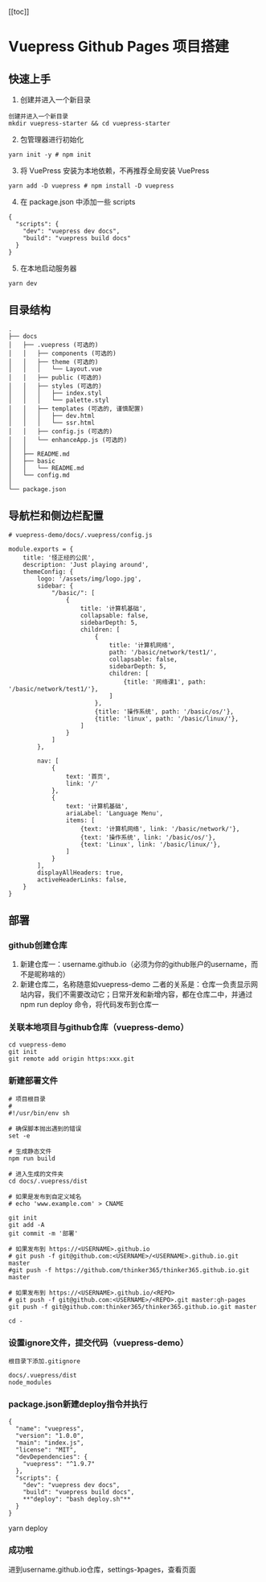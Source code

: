 [[toc]]
# Vuepress Github Pages 项目搭建
## 快速上手
1. 创建并进入一个新目录
```
创建并进入一个新目录
mkdir vuepress-starter && cd vuepress-starter
```
2. 包管理器进行初始化
```
yarn init -y # npm init
```
3. 将 VuePress 安装为本地依赖，不再推荐全局安装 VuePress
```
yarn add -D vuepress # npm install -D vuepress
```
4. 在 package.json 中添加一些 scripts
```
{
  "scripts": {
    "dev": "vuepress dev docs",
    "build": "vuepress build docs"
  }
}
```
5. 在本地启动服务器
```
yarn dev
```
## 目录结构
```
.
├── docs
│   ├── .vuepress (可选的)
│   │   ├── components (可选的)
│   │   ├── theme (可选的)
│   │   │   └── Layout.vue
│   │   ├── public (可选的)
│   │   ├── styles (可选的)
│   │   │   ├── index.styl
│   │   │   └── palette.styl
│   │   ├── templates (可选的, 谨慎配置)
│   │   │   ├── dev.html
│   │   │   └── ssr.html
│   │   ├── config.js (可选的)
│   │   └── enhanceApp.js (可选的)
│   │ 
│   ├── README.md
│   ├── basic
│   │   └── README.md
│   └── config.md
│ 
└── package.json
```
## 导航栏和侧边栏配置
```
# vuepress-demo/docs/.vuepress/config.js

module.exports = {
    title: '怪正经的公民',
    description: 'Just playing around',
    themeConfig: {
        logo: '/assets/img/logo.jpg',
        sidebar: {
            "/basic/": [
                {
                    title: '计算机基础',
                    collapsable: false,
                    sidebarDepth: 5,
                    children: [
                        {
                            title: '计算机网络',
                            path: '/basic/network/test1/',
                            collapsable: false,
                            sidebarDepth: 5,
                            children: [
                                {title: '网络课1', path: '/basic/network/test1/'},
                            ]
                        },
                        {title: '操作系统', path: '/basic/os/'},
                        {title: 'linux', path: '/basic/linux/'},
                    ]
                }
            ]
        },

        nav: [
            {
                text: '首页',
                link: '/'
            },
            {
                text: '计算机基础',
                ariaLabel: 'Language Menu',
                items: [
                    {text: '计算机网络', link: '/basic/network/'},
                    {text: '操作系统', link: '/basic/os/'},
                    {text: 'Linux', link: '/basic/linux/'},
                ]
            }
        ],
        displayAllHeaders: true,
        activeHeaderLinks: false,
    }
}
```
## 部署
###  github创建仓库
1. 新建仓库一：username.github.io（必须为你的github账户的username，而不是昵称啥的）
2. 新建仓库二，名称随意如vuepress-demo
二者的关系是：仓库一负责显示网站内容，我们不需要改动它；日常开发和新增内容，都在仓库二中，并通过 npm run deploy 命令，将代码发布到仓库一
### 关联本地项目与github仓库（vuepress-demo）
```
cd vuepress-demo
git init
git remote add origin https:xxx.git
```
### 新建部署文件
```
# 项目根目录
# 
#!/usr/bin/env sh

# 确保脚本抛出遇到的错误
set -e

# 生成静态文件
npm run build

# 进入生成的文件夹
cd docs/.vuepress/dist

# 如果是发布到自定义域名
# echo 'www.example.com' > CNAME

git init
git add -A
git commit -m '部署'

# 如果发布到 https://<USERNAME>.github.io
# git push -f git@github.com:<USERNAME>/<USERNAME>.github.io.git master
#git push -f https://github.com/thinker365/thinker365.github.io.git master

# 如果发布到 https://<USERNAME>.github.io/<REPO>
# git push -f git@github.com:<USERNAME>/<REPO>.git master:gh-pages
git push -f git@github.com:thinker365/thinker365.github.io.git master

cd -
```
### 设置ignore文件，提交代码（vuepress-demo）
```
根目录下添加.gitignore

docs/.vuepress/dist
node_modules
```
### package.json新建deploy指令并执行
```
{
  "name": "vuepress",
  "version": "1.0.0",
  "main": "index.js",
  "license": "MIT",
  "devDependencies": {
    "vuepress": "^1.9.7"
  },
  "scripts": {
    "dev": "vuepress dev docs",
    "build": "vuepress build docs",
    **"deploy": "bash deploy.sh"**
  }
}
```
yarn deploy
### 成功啦
进到username.github.io仓库，settings-》pages，查看页面
